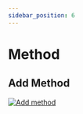 ```yaml
---
sidebar_position: 6
---
```


# Method

## Add Method

[![Add method](@site/static/youtube/add-method.webp)](https://www.youtube.com/watch?v=d_hf3Ek9HxY)
